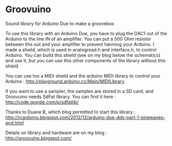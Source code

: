 Groovuino
=========

Sound library for Arduino Due to make a groovebox

To use this library with an Arduino Due, you have to plug the DAC1 out of the Arduino to the line IN of an amplifier. 
You can put a 500 Ohm resistor between this out and your amplifier to prevent harming your Arduino.
I made a shield, which is used in analogread.h and interface.h, to control Arduino.
You can build this shield (see on my blog below the schematics) and use it, but you can use this other components of the library without this shield.


You can use too a MIDI shield and the arduino MIDI library to control your Arduino : http://playground.arduino.cc/Main/MIDILibrary


If you want to use a sampler, the samples are stored in a SD card, and Groovuino needs SdFat library. You can find it here :
http://code.google.com/p/sdfatlib/


Thanks to Duane B, which blog permitted to start this library :
http://rcarduino.blogspot.com/2012/12/arduino-due-dds-part-1-sinewaves-and.html


Details on library and hardware are on my blog :
http://groovuino.blogspot.com/
